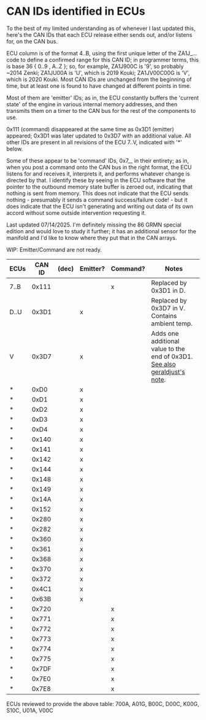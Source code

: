 # CAN IDs identified in ECUs

To the best of my limited understanding as of whenever I last updated this, here's the CAN IDs that each ECU release either sends out, and/or listens for, on the CAN bus.

ECU column is of the format 4..B, using the first unique letter of the ZA1J_... code to define a confirmed range for this CAN ID; in programmer terms, this is base 36 { 0..9 , A..Z }; so, for example, ZA1J900C is '9', so probably ~2014 Zenki; ZA1JU00A is 'U', which is 2019 Kouki; ZA1JV00C00G is 'V', which is 2020 Kouki. Most CAN IDs are unchanged from the beginning of time, but at least one is found to have changed at different points in time.

Most of them are 'emitter' IDs; as in, the ECU constantly buffers the 'current state' of the engine in various internal memory addresses, and then transmits them on a timer to the CAN bus for the rest of the components to use.

0x111 (command) disappeared at the same time as 0x3D1 (emitter) appeared; 0x3D1 was later updated to 0x3D7 with an additional value. All other IDs are present in all revisions of the ECU 7..V, indicated with '*' below.

Some of these appear to be 'command' IDs, 0x7__ in their entirety; as in, when you post a command onto the CAN bus in the right format, the ECU listens for and receives it, interprets it, and performs whatever change is directed by that. I identify these by seeing in the ECU software that the pointer to the outbound memory state buffer is zeroed out, indicating that nothing is sent from memory. This does not indicate that the ECU sends nothing - presumably it sends a command success/failure code! - but it does indicate that the ECU isn't generating and writing out data of its own accord without some outside intervention requesting it.

Last updated 07/14/2025. I'm definitely missing the 86 GRMN special edition and would love to study it further; it has an additional sensor for the manifold and I'd like to know where they put that in the CAN arrays.

WIP: Emitter/Command are not ready.

| ECUs | CAN ID | (dec) | Emitter? | Command? | Notes |
| ---- | ------ | ----- | -------- | -------- | ----- |
| 7..B | 0x111  |       |          | x        | Replaced by 0x3D1 in D. |
| D..U | 0x3D1  |       | x        |          | Replaced by 0x3D7 in V. Contains ambient temp. |
| V    | 0x3D7  |       | x        |          | Adds one additional value to the end of 0x3D1. [See also geraldjust's note](https://www.ft86club.com/forums/showpost.php?p=3615127&postcount=5). |
| *    | 0xD0   |       | x        |          |  |
| *    | 0xD1   |       | x        |          |  |
| *    | 0xD2   |       | x        |          |  |
| *    | 0xD3   |       | x        |          |  |
| *    | 0xD4   |       | x        |          |  |
| *    | 0x140  |       | x        |          |  |
| *    | 0x141  |       | x        |          |  |
| *    | 0x142  |       | x        |          |  |
| *    | 0x144  |       | x        |          |  |
| *    | 0x148  |       | x        |          |  |
| *    | 0x149  |       | x        |          |  |
| *    | 0x14A  |       | x        |          |  |
| *    | 0x152  |       | x        |          |  |
| *    | 0x280  |       | x        |          |  |
| *    | 0x282  |       | x        |          |  |
| *    | 0x360  |       | x        |          |  |
| *    | 0x361  |       | x        |          |  |
| *    | 0x368  |       | x        |          |  |
| *    | 0x370  |       | x        |          |  |
| *    | 0x372  |       | x        |          |  |
| *    | 0x4C1  |       | x        |          |  |
| *    | 0x63B  |       | x        |          |  |
| *    | 0x720  |       |          | x        |  |
| *    | 0x771  |       |          | x        |  |
| *    | 0x772  |       |          | x        |  |
| *    | 0x773  |       |          | x        |  |
| *    | 0x774  |       |          | x        |  |
| *    | 0x775  |       |          | x        |  |
| *    | 0x7DF  |       |          | x        |  |
| *    | 0x7E0  |       |          | x        |  |
| *    | 0x7E8  |       |          | x        |  |

ECUs reviewed to provide the above table: 700A, A01G, B00C, D00C, K00G, S10C, U01A, V00C

